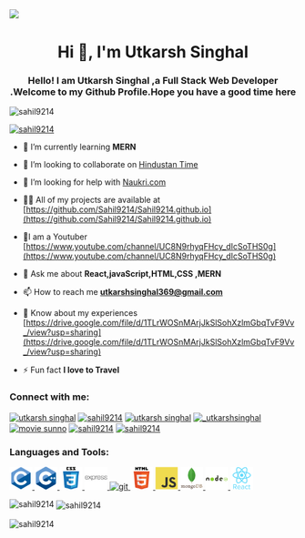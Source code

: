 <img src="https://blog.trello.com/hubfs/NewTeamMemberFinal.png" />

<h1 align="center">Hi 👋, I'm Utkarsh Singhal</h1>
<h3 align="center">Hello! I am Utkarsh Singhal ,a Full Stack Web Developer .Welcome to my Github Profile.Hope you have a good time here</h3>

<p align="left"> <img src="https://leverageedublog.s3.ap-south-1.amazonaws.com/blog/wp-content/uploads/2019/07/23161205/Career-Software-Engineer.png" alt="sahil9214" /> </p>

<p align="left"> <a href="https://github.com/ryo-ma/github-profile-trophy"><img src="https://github-profile-trophy.vercel.app/?username=sahil9214" alt="sahil9214" /></a> </p>



- 🌱 I’m currently learning **MERN**

- 👯 I’m looking to collaborate on [Hindustan Time](https://github.com/Sahil9214/Utkarshfw20_1149-intersting-fork-8458)

- 🤝 I’m looking for help with [Naukri.com](https://github.com/Sahil9214/sahil9214-sahil-fw20_1149_swelting-camp-7483)

- 👨‍💻 All of my projects are available at [https://github.com/Sahil9214/Sahil9214.github.io](https://github.com/Sahil9214/Sahil9214.github.io)

- 📝I am a Youtuber [https://www.youtube.com/channel/UC8N9rhyqFHcy_dIcSoTHS0g](https://www.youtube.com/channel/UC8N9rhyqFHcy_dIcSoTHS0g)

- 💬 Ask me about **React,javaScript,HTML,CSS ,MERN**

- 📫 How to reach me **utkarshsinghal369@gmail.com**

- 📄 Know about my experiences [https://drive.google.com/file/d/1TLrWOSnMArjJkSlSohXzlmGbqTvF9Vv_/view?usp=sharing](https://drive.google.com/file/d/1TLrWOSnMArjJkSlSohXzlmGbqTvF9Vv_/view?usp=sharing)

- ⚡ Fun fact **I love to Travel**

<h3 align="left">Connect with me:</h3>
<p align="left">
<a href="https://linkedin.com/in/utkarsh singhal" target="blank"><img align="center" src="https://raw.githubusercontent.com/rahuldkjain/github-profile-readme-generator/master/src/images/icons/Social/linked-in-alt.svg" alt="utkarsh singhal" height="30" width="40" /></a>
<a href="https://codesandbox.com/sahil9214" target="blank"><img align="center" src="https://raw.githubusercontent.com/rahuldkjain/github-profile-readme-generator/master/src/images/icons/Social/codesandbox.svg" alt="sahil9214" height="30" width="40" /></a>
<a href="https://fb.com/utkarsh singhal" target="blank"><img align="center" src="https://raw.githubusercontent.com/rahuldkjain/github-profile-readme-generator/master/src/images/icons/Social/facebook.svg" alt="utkarsh singhal" height="30" width="40" /></a>
<a href="https://instagram.com/_utkarshsinghal" target="blank"><img align="center" src="https://raw.githubusercontent.com/rahuldkjain/github-profile-readme-generator/master/src/images/icons/Social/instagram.svg" alt="_utkarshsinghal" height="30" width="40" /></a>
<a href="https://www.youtube.com/c/movie sunno" target="blank"><img align="center" src="https://raw.githubusercontent.com/rahuldkjain/github-profile-readme-generator/master/src/images/icons/Social/youtube.svg" alt="movie sunno" height="30" width="40" /></a>
<a href="https://www.hackerrank.com/sahil9214" target="blank"><img align="center" src="https://raw.githubusercontent.com/rahuldkjain/github-profile-readme-generator/master/src/images/icons/Social/hackerrank.svg" alt="sahil9214" height="30" width="40" /></a>
<a href="https://www.leetcode.com/sahil9214" target="blank"><img align="center" src="https://raw.githubusercontent.com/rahuldkjain/github-profile-readme-generator/master/src/images/icons/Social/leet-code.svg" alt="sahil9214" height="30" width="40" /></a>
</p>

<h3 align="left">Languages and Tools:</h3>
<p align="left"> <a href="https://www.cprogramming.com/" target="_blank" rel="noreferrer"> <img src="https://raw.githubusercontent.com/devicons/devicon/master/icons/c/c-original.svg" alt="c" width="40" height="40"/> </a> <a href="https://www.w3schools.com/cpp/" target="_blank" rel="noreferrer"> <img src="https://raw.githubusercontent.com/devicons/devicon/master/icons/cplusplus/cplusplus-original.svg" alt="cplusplus" width="40" height="40"/> </a> <a href="https://www.w3schools.com/css/" target="_blank" rel="noreferrer"> <img src="https://raw.githubusercontent.com/devicons/devicon/master/icons/css3/css3-original-wordmark.svg" alt="css3" width="40" height="40"/> </a> <a href="https://expressjs.com" target="_blank" rel="noreferrer"> <img src="https://raw.githubusercontent.com/devicons/devicon/master/icons/express/express-original-wordmark.svg" alt="express" width="40" height="40"/> </a> <a href="https://git-scm.com/" target="_blank" rel="noreferrer"> <img src="https://www.vectorlogo.zone/logos/git-scm/git-scm-icon.svg" alt="git" width="40" height="40"/> </a> <a href="https://www.w3.org/html/" target="_blank" rel="noreferrer"> <img src="https://raw.githubusercontent.com/devicons/devicon/master/icons/html5/html5-original-wordmark.svg" alt="html5" width="40" height="40"/> </a> <a href="https://developer.mozilla.org/en-US/docs/Web/JavaScript" target="_blank" rel="noreferrer"> <img src="https://raw.githubusercontent.com/devicons/devicon/master/icons/javascript/javascript-original.svg" alt="javascript" width="40" height="40"/> </a> <a href="https://www.mongodb.com/" target="_blank" rel="noreferrer"> <img src="https://raw.githubusercontent.com/devicons/devicon/master/icons/mongodb/mongodb-original-wordmark.svg" alt="mongodb" width="40" height="40"/> </a> <a href="https://nodejs.org" target="_blank" rel="noreferrer"> <img src="https://raw.githubusercontent.com/devicons/devicon/master/icons/nodejs/nodejs-original-wordmark.svg" alt="nodejs" width="40" height="40"/> </a> <a href="https://reactjs.org/" target="_blank" rel="noreferrer"> <img src="https://raw.githubusercontent.com/devicons/devicon/master/icons/react/react-original-wordmark.svg" alt="react" width="40" height="40"/> </a> </p>

<p><img align="left" src="https://github-readme-stats.vercel.app/api/top-langs?username=sahil9214&show_icons=true&locale=en&layout=compact" alt="sahil9214" /></p>

<p>&nbsp;<img align="center" src="https://github-readme-stats.vercel.app/api?username=sahil9214&show_icons=true&locale=en" alt="sahil9214" /></p>

<p><img align="center" src="https://github-readme-streak-stats.herokuapp.com/?user=sahil9214&" alt="sahil9214" /></p>
